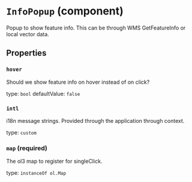 `InfoPopup` (component)
=======================

Popup to show feature info. This can be through WMS GetFeatureInfo or local vector data.

Properties
----------

### `hover`

Should we show feature info on hover instead of on click?

type: `bool`
defaultValue: `false`


### `intl`

i18n message strings. Provided through the application through context.

type: `custom`


### `map` (required)

The ol3 map to register for singleClick.

type: `instanceOf ol.Map`

